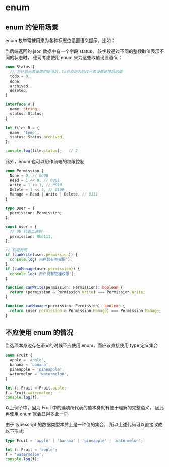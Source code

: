 # enum

## enum 的使用场景

enum 枚举常被用来为各种标志位设置语义提示，比如：

当后端返回的 json 数据中有一个字段 status，
该字段通过不同的整数取值表示不同的状态时，
便可考虑使用 enum 来为这些取值设置语义：

```typescript
enum Status {
  // 为任意元素设置初始值后，ts会自动为后续元素设置递增后的值
  todo = 0,
  done,
  archived,
  deleted,
}

interface R {
  name: string;
  status: Status;
}

let file: R = {
  name: 'temp',
  status: Status.archived,
};

console.log(file.status);   // 2
```

此外，enum 也可以用作前端的权限控制

```typescript
enum Permission {
  None = 0, // 0000
  Read = 1 << 0, // 0001
  Write = 1 << 1, // 0010
  Delete = 1 << 2, // 0100
  Manage = Read | Write | Delete, // 0111
}

type User = {
  permission: Permission;
};

const user = {
  // 0b 代表二进制
  permission: 0b0111,
};

// 权限判断
if (canWrite(user.permission)) {
  console.log('用户具有写权限');
}
if (canManage(user.permission)) {
  console.log('用户具有管理权限');
}

function canWrite(permission: Permission): boolean {
  return (permission & Permission.Write) === Permission.Write;
}

function canManage(permission: Permission): boolean {
  return (user.permission & Permission.Manage) === Permission.Manage;
}
```

## 不应使用 enum 的情况

当选项本身边存在语义的时候不应使用 enum，而应该直接使用 type 定义集合

```typescript
enum Fruit {
  apple = 'apple',
  banana = 'banana',
  pineapple = 'pineapple',
  watermelon = 'watermelon',
}

let f: Fruit = Fruit.apple;
f = Fruit.watermelon;
console.log(f);
```

以上例子中，因为 Fruit 中的选项所代表的值本身就有便于理解的完整语义，
因此再使用 enum 就会显得多此一举

由于 typescript 的数据类型本质上是一种值的集合，
所以上述代码可以直接改成以下形式:

```typescript
type Fruit = 'apple' | 'banana' | 'pineapple' | 'watermelon';

let f: Fruit = 'apple';
f = 'watermelon';
console.log(f);
```
